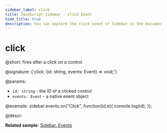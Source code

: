 ```yaml
---
sidebar_label: click
title: JavaScript Sidebar - click Event 
hide_title: true
description: You can explore the click event of Sidebar in the documentation of the DHTMLX JavaScript UI library. Browse developer guides and API reference, try out code examples and live demos, and download a free 30-day evaluation version of DHTMLX Suite 7.
---
```

 
# click

@short: fires after a click on a control

@signature: {'click: (id: string, events: Event) => void;'}

@params:
- `id: string` - the ID of a clicked control
- `events: Event` - a native event object

@example:
sidebar.events.on("Click", function(id,e){
    console.log(id);
});

@descr:

**Related sample**: [Sidebar. Events](https://snippet.dhtmlx.com/qfddiu3i)

[comment]: # (@related: sidebar/events.md)
